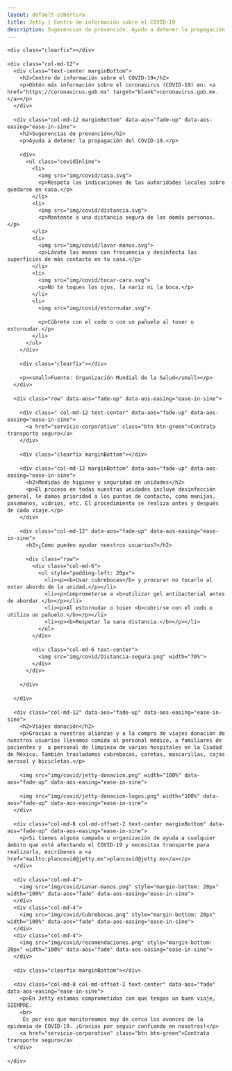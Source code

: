 ```yaml
---
layout: default-cobertura
title: Jetty | Centro de información sobre el COVID-19
description: Sugerencias de prevención. Ayuda a detener la propagación del COVID-19. Respeta las indicaciones de las autoridades locales sobre quedarse en casa.
---
```


<div class="container cobertura">
  <div class="row">

    <div class="clearfix"></div>

    <div class="col-md-12">
      <div class="text-center marginBottom">
        <h2>Centro de información sobre el COVID-19</h2>
        <p>Obtén más información sobre el coronavirus (COVID-19) en: <a href="https://coronavirus.gob.mx" target="blank">coronavirus.gob.mx.</a></p>
      </div>

      <div class="col-md-12 marginBottom" data-aos="fade-up" data-aos-easing="ease-in-sine">
        <h2>Sugerencias de prevención</h2>
        <p>Ayuda a detener la propagación del COVID-19.</p>

        <div>
          <ul class="covidInline">
            <li>
              <img src="img/covid/casa.svg">
              <p>Respeta las indicaciones de las autoridades locales sobre quedarse en casa.</p>
            </li>
            <li>
              <img src="img/covid/distancia.svg">
              <p>Mantente a una distancia segura de las demás personas.</p>
            </li>
            <li>
              <img src="img/covid/lavar-manos.svg">
              <p>Lávate las manos con frecuencia y desinfecta las superficies de más contacto en tu casa.</p>
            </li>
            <li>
              <img src="img/covid/tocar-cara.svg">
              <p>No te toques los ojos, la nariz ni la boca.</p>
            </li>
            <li>
              <img src="img/covid/estornudar.svg">

              <p>Cúbrete con el codo o con un pañuelo al toser o estornudar.</p>
            </li>
          </ul>
        </div>

        <div class="clearfix"></div>

        <p><small>Fuente: Organización Mundial de la Salud</small></p>
      </div>

      <div class="row" data-aos="fade-up" data-aos-easing="ease-in-sine">

        <div class=" col-md-12 text-center" data-aos="fade-up" data-aos-easing="ease-in-sine">
          <a href="servicio-corporativo" class="btn btn-green">Contrata transporte seguro</a>
        </div>

        <div class="clearfix marginBottom"></div>

        <div class="col-md-12 marginBottom" data-aos="fade-up" data-aos-easing="ease-in-sine">
          <h2>Medidas de higiene y seguridad en unidades</h2>
          <p>El proceso en todas nuestras unidades incluye desinfección general, le damos prioridad a los puntos de contacto, como manijas, pasamanos, vidrios, etc. El procedimiento se realiza antes y después de cada viaje.</p>
        </div>

        <div class="col-md-12" data-aos="fade-up" data-aos-easing="ease-in-sine">
          <h2>¿Cómo pueden ayudar nuestros usuarios?</h2>

          <div class="row">
            <div class="col-md-6">
              <ol style="padding-left: 20px">
                <li><p><b>Usar cubrebocas</b> y procurar no tocarlo al estar abordo de la unidad.</p></li>
                <li><p>Comprometerse a <b>utilizar gel antibacterial antes de abordar.</b></p></li>
                <li><p>Al estornudar o toser <b>cubrirse con el codo o utiliza un pañuelo.</b></p></li>
                <li><p><b>Respetar la sana distancia.</b></p></li>
              </ol>
            </div>

            <div class="col-md-6 text-center">
              <img src="img/covid/Distancia-segura.png" width="70%">
            </div>
          </div>

        </div>

      </div>

      <div class="col-md-12" data-aos="fade-up" data-aos-easing="ease-in-sine">
        <h2>Viajes donación</h2>
        <p>Gracias a nuestras alianzas y a la compra de viajes donación de nuestros usuarios llevamos comida al personal médico, a familiares de pacientes y  a personal de limpieza de varios hospitales en la Ciudad de México. También trasladamos cubrebocas, caretas, mascarillas, cajas aerosol y bicicletas.</p>

        <img src="img/covid/jetty-donacion.png" width="100%" data-aos="fade-up" data-aos-easing="ease-in-sine">

        <img src="img/covid/jetty-donacion-logos.png" width="100%" data-aos="fade-up" data-aos-easing="ease-in-sine">
      </div>

      <div class="col-md-8 col-md-offset-2 text-center marginBottom" data-aos="fade-up" data-aos-easing="ease-in-sine">
        <p>Si tienes alguna campaña u organización de ayuda a cualquier ámbito que esté afectando el COVID-19 y necesitas transporte para realizarla, escríbenos a <a href="mailto:plancovid@jetty.mx">plancovid@jetty.mx</a></p>
      </div>

      <div class="col-md-4">
        <img src="img/covid/Lavar-manos.png" style="margin-bottom: 20px" width="100%" data-aos="fade" data-aos-easing="ease-in-sine">
      </div>
      <div class="col-md-4">
        <img src="img/covid/Cubrebocas.png" style="margin-bottom: 20px" width="100%" data-aos="fade" data-aos-easing="ease-in-sine">
      </div>
      <div class="col-md-4">
        <img src="img/covid/recomendaciones.png" style="margin-bottom: 20px" width="100%" data-aos="fade" data-aos-easing="ease-in-sine">
      </div>

      <div class="clearfix marginBottom"></div>

      <div class="col-md-8 col-md-offset-2 text-center" data-aos="fade" data-aos-easing="ease-in-sine">
        <p>En Jetty estamos comprometidos con que tengas un buen viaje, SIEMPRE.
        <br>
         Es por eso que monitoreamos muy de cerca los avances de la epidemia de COVID-19. ¡Gracias por seguir confiando en nosotros!</p>
        <a href="servicio-corporativo" class="btn btn-green">Contrata transporte seguro</a>
      </div>

    </div>

  </div>
</div>
